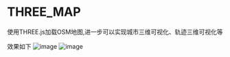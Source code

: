# THREE_MAP
使用THREE.js加载OSM地图,进一步可以实现城市三维可视化、轨迹三维可视化等

 效果如下
![image](https://github.com/lyqandy/THREE_MAP/raw/master/images/Snip20170514_3.png)
![image](https://github.com/lyqandy/THREE_MAP/raw/master/images/Snip20170514_4.png)
